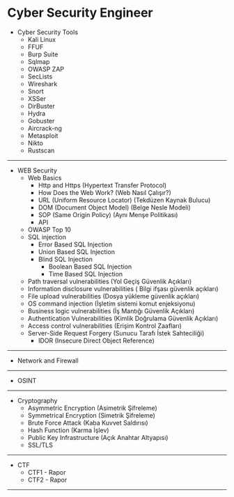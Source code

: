 # Cyber Security Engineer

- Cyber Security Tools
   - Kali Linux
   - FFUF
   - Burp Suite
   - Sqlmap
   - OWASP ZAP
   - SecLists
   - Wireshark
   - Snort
   - XSSer
   - DirBuster
   - Hydra
   - Gobuster
   - Aircrack-ng
   - Metasploit
   - Nikto
   - Rustscan

-------------------------------------

- WEB Security
   - Web Basics 
      - Http and Https (Hypertext Transfer Protocol)
      - How Does the Web Work? (Web Nasıl Çalışır?)
      - URL (Uniform Resource Locator) (Tekdüzen Kaynak Bulucu)
      - DOM (Document Object Model) (Belge Nesle Modeli)
      - SOP (Same Origin Policy) (Aynı Menşe Politikası)
      - API 
   - OWASP Top 10
   - SQL injection
      - Error Based SQL Injection
      - Union Based SQL Injection
      - Blind SQL Injection
         - Boolean Based SQL Injection
         - Time Based SQL Injection
   - Path traversal vulnerabilities (Yol Geçiş Güvenlik Açıkları)
   - Information disclosure vulnerabilities ( Bilgi ifşası güvenlik açıkları)
   - File upload vulnerabilities (Dosya yükleme güvenlik açıkları)
   - OS command injection (İşletim sistemi komut enjeksiyonu)
   - Business logic vulnerabilities (İş Mantığı Güvenlik Açıkları)
   - Authentication Vulnerabilities (Kimlik Doğrulama Güvenlik Açıkları)
   - Access control vulnerabilities (Erişim Kontrol Zaafları)
   - Server-Side Request Forgery (Sunucu Tarafı İstek Sahteciliği)
      - IDOR (Insecure Direct Object Reference)

-------------------------------------

- Network and Firewall

-------------------------------------

- OSINT

-------------------------------------

- Cryptography
   - Asymmetric Encryption (Asimetrik Şifreleme)
   - Symmetrical Encryption (Simetrik Şifreleme)
   - Brute Force Attack (Kaba Kuvvet Saldırısı)
   - Hash Function (Karma İşlev)
   - Public Key Infrastructure (Açık Anahtar Altyapısı)
   - SSL/TLS 

-------------------------------------

- CTF
   - CTF1 - Rapor
   - CTF2 - Rapor
 
-------------------------------------
